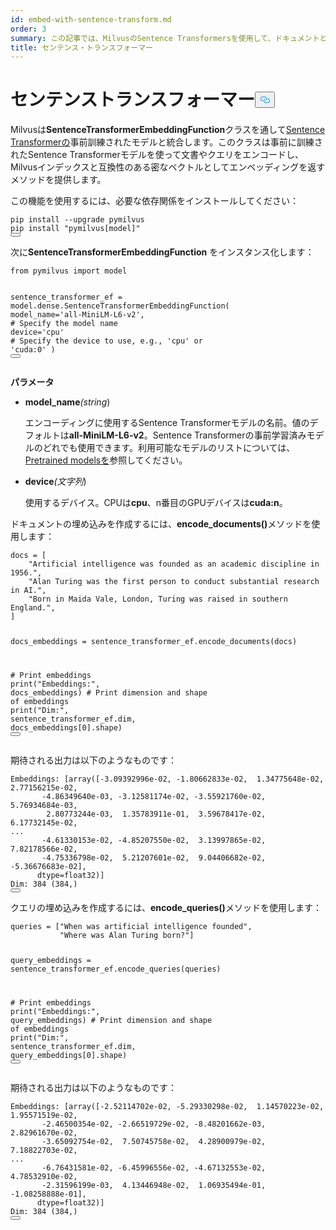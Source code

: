 ```yaml
---
id: embed-with-sentence-transform.md
order: 3
summary: この記事では、MilvusのSentence Transformersを使用して、ドキュメントとクエリを密なベクトルにエンコードする方法を示します。
title: センテンス・トランスフォーマー
---
```

<h1 id="Sentence-Transformers" class="common-anchor-header">センテンストランスフォーマー<button data-href="#Sentence-Transformers" class="anchor-icon" translate="no">
      <svg translate="no"
        aria-hidden="true"
        focusable="false"
        height="20"
        version="1.1"
        viewBox="0 0 16 16"
        width="16"
      >
        <path
          fill="#0092E4"
          fill-rule="evenodd"
          d="M4 9h1v1H4c-1.5 0-3-1.69-3-3.5S2.55 3 4 3h4c1.45 0 3 1.69 3 3.5 0 1.41-.91 2.72-2 3.25V8.59c.58-.45 1-1.27 1-2.09C10 5.22 8.98 4 8 4H4c-.98 0-2 1.22-2 2.5S3 9 4 9zm9-3h-1v1h1c1 0 2 1.22 2 2.5S13.98 12 13 12H9c-.98 0-2-1.22-2-2.5 0-.83.42-1.64 1-2.09V6.25c-1.09.53-2 1.84-2 3.25C6 11.31 7.55 13 9 13h4c1.45 0 3-1.69 3-3.5S14.5 6 13 6z"
        ></path>
      </svg>
    </button></h1><p>Milvusは<strong>SentenceTransformerEmbeddingFunction</strong>クラスを通して<a href="https://www.sbert.net/docs/pretrained_models.html#model-overview">Sentence Transformerの</a>事前訓練されたモデルと統合します。このクラスは事前に訓練されたSentence Transformerモデルを使って文書やクエリをエンコードし、Milvusインデックスと互換性のある密なベクトルとしてエンベッディングを返すメソッドを提供します。</p>
<p>この機能を使用するには、必要な依存関係をインストールしてください：</p>
<pre><code translate="no" class="language-bash">pip install --upgrade pymilvus
pip install <span class="hljs-string">&quot;pymilvus[model]&quot;</span>
<button class="copy-code-btn"></button></code></pre>
<p>次に<strong>SentenceTransformerEmbeddingFunction</strong> をインスタンス化します：</p>
<pre><code translate="no" class="language-python"><span class="hljs-keyword">from</span> pymilvus <span class="hljs-keyword">import</span> model

sentence_transformer_ef = model.dense.SentenceTransformerEmbeddingFunction(
    model_name=<span class="hljs-string">&#x27;all-MiniLM-L6-v2&#x27;</span>, <span class="hljs-comment"># Specify the model name</span>
    device=<span class="hljs-string">&#x27;cpu&#x27;</span> <span class="hljs-comment"># Specify the device to use, e.g., &#x27;cpu&#x27; or &#x27;cuda:0&#x27;</span>
)
<button class="copy-code-btn"></button></code></pre>
<p><strong>パラメータ</strong></p>
<ul>
<li><p><strong>model_name</strong><em>(string</em>)</p>
<p>エンコーディングに使用するSentence Transformerモデルの名前。値のデフォルトは<strong>all-MiniLM-L6-v2</strong>。Sentence Transformerの事前学習済みモデルのどれでも使用できます。利用可能なモデルのリストについては、<a href="https://www.sbert.net/docs/pretrained_models.html">Pretrained modelsを</a>参照してください。</p></li>
<li><p><strong>device</strong><em>(文字列</em>)</p>
<p>使用するデバイス。CPUは<strong>cpu</strong>、n番目のGPUデバイスは<strong>cuda:n</strong>。</p></li>
</ul>
<p>ドキュメントの埋め込みを作成するには、<strong>encode_documents()</strong>メソッドを使用します：</p>
<pre><code translate="no" class="language-python">docs = [
    <span class="hljs-string">&quot;Artificial intelligence was founded as an academic discipline in 1956.&quot;</span>,
    <span class="hljs-string">&quot;Alan Turing was the first person to conduct substantial research in AI.&quot;</span>,
    <span class="hljs-string">&quot;Born in Maida Vale, London, Turing was raised in southern England.&quot;</span>,
]

docs_embeddings = sentence_transformer_ef.encode_documents(docs)

<span class="hljs-comment"># Print embeddings</span>
<span class="hljs-built_in">print</span>(<span class="hljs-string">&quot;Embeddings:&quot;</span>, docs_embeddings)
<span class="hljs-comment"># Print dimension and shape of embeddings</span>
<span class="hljs-built_in">print</span>(<span class="hljs-string">&quot;Dim:&quot;</span>, sentence_transformer_ef.dim, docs_embeddings[<span class="hljs-number">0</span>].shape)
<button class="copy-code-btn"></button></code></pre>
<p>期待される出力は以下のようなものです：</p>
<pre><code translate="no" class="language-python">Embeddings: [array([<span class="hljs-number">-3.09392996e-02</span>, <span class="hljs-number">-1.80662833e-02</span>,  <span class="hljs-number">1.34775648e-02</span>,  <span class="hljs-number">2.77156215e-02</span>,
       <span class="hljs-number">-4.86349640e-03</span>, <span class="hljs-number">-3.12581174e-02</span>, <span class="hljs-number">-3.55921760e-02</span>,  <span class="hljs-number">5.76934684e-03</span>,
        <span class="hljs-number">2.80773244e-03</span>,  <span class="hljs-number">1.35783911e-01</span>,  <span class="hljs-number">3.59678417e-02</span>,  <span class="hljs-number">6.17732145e-02</span>,
...
       <span class="hljs-number">-4.61330153e-02</span>, <span class="hljs-number">-4.85207550e-02</span>,  <span class="hljs-number">3.13997865e-02</span>,  <span class="hljs-number">7.82178566e-02</span>,
       <span class="hljs-number">-4.75336798e-02</span>,  <span class="hljs-number">5.21207601e-02</span>,  <span class="hljs-number">9.04406682e-02</span>, <span class="hljs-number">-5.36676683e-02</span>],
      dtype=<span class="hljs-type">float32</span>)]
Dim: <span class="hljs-number">384</span> (<span class="hljs-number">384</span>,)
<button class="copy-code-btn"></button></code></pre>
<p>クエリの埋め込みを作成するには、<strong>encode_queries()</strong>メソッドを使用します：</p>
<pre><code translate="no" class="language-python">queries = [<span class="hljs-string">&quot;When was artificial intelligence founded&quot;</span>, 
           <span class="hljs-string">&quot;Where was Alan Turing born?&quot;</span>]

query_embeddings = sentence_transformer_ef.encode_queries(queries)

<span class="hljs-comment"># Print embeddings</span>
<span class="hljs-built_in">print</span>(<span class="hljs-string">&quot;Embeddings:&quot;</span>, query_embeddings)
<span class="hljs-comment"># Print dimension and shape of embeddings</span>
<span class="hljs-built_in">print</span>(<span class="hljs-string">&quot;Dim:&quot;</span>, sentence_transformer_ef.dim, query_embeddings[<span class="hljs-number">0</span>].shape)
<button class="copy-code-btn"></button></code></pre>
<p>期待される出力は以下のようなものです：</p>
<pre><code translate="no" class="language-python">Embeddings: [array([<span class="hljs-number">-2.52114702e-02</span>, <span class="hljs-number">-5.29330298e-02</span>,  <span class="hljs-number">1.14570223e-02</span>,  <span class="hljs-number">1.95571519e-02</span>,
       <span class="hljs-number">-2.46500354e-02</span>, <span class="hljs-number">-2.66519729e-02</span>, <span class="hljs-number">-8.48201662e-03</span>,  <span class="hljs-number">2.82961670e-02</span>,
       <span class="hljs-number">-3.65092754e-02</span>,  <span class="hljs-number">7.50745758e-02</span>,  <span class="hljs-number">4.28900979e-02</span>,  <span class="hljs-number">7.18822703e-02</span>,
...
       <span class="hljs-number">-6.76431581e-02</span>, <span class="hljs-number">-6.45996556e-02</span>, <span class="hljs-number">-4.67132553e-02</span>,  <span class="hljs-number">4.78532910e-02</span>,
       <span class="hljs-number">-2.31596199e-03</span>,  <span class="hljs-number">4.13446948e-02</span>,  <span class="hljs-number">1.06935494e-01</span>, <span class="hljs-number">-1.08258888e-01</span>],
      dtype=<span class="hljs-type">float32</span>)]
Dim: <span class="hljs-number">384</span> (<span class="hljs-number">384</span>,)
<button class="copy-code-btn"></button></code></pre>

